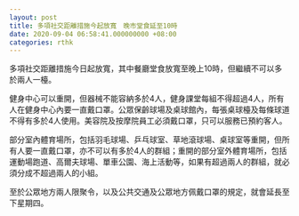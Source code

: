 ```yaml
---
layout: post
title: 多項社交距離措施今起放寬　晚市堂食延至10時
date: 2020-09-04 06:58:41.000000000 +08:00
categories: rthk
---
```


多項社交距離措施今日起放寬，其中餐廳堂食放寬至晚上10時，但繼續不可以多於兩人一檯。

健身中心可以重開，但器械不能容納多於4人，健身課堂每組不得超過4人，所有人在健身中心內要一直戴口罩。公眾保齡球場及桌球館內，每張桌球檯及每條球道不得有多於4人使用。美容院及按摩院員工必須戴口罩，只可以服務已預約客人。

部分室內體育場所，包括羽毛球場、乒乓球室、草地滾球場、桌球室等重開，但所有人要一直戴口罩，亦不可以有多於4人的群組；重開的部分室外體育場所，包括運動場跑道、高爾夫球場、單車公園、海上活動等，如果有超過兩人的群組，就必須分成不超過兩人的小組。

至於公眾地方兩人限聚令，以及公共交通及公眾地方佩戴口罩的規定，就會延長至下星期四。
